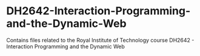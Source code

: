 # DH2642-Interaction-Programming-and-the-Dynamic-Web
Contains files related to the Royal Institute of Technology course DH2642 - Interaction Programming and the Dynamic Web

